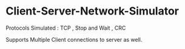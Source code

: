# Client-Server-Network-Simulator
Protocols Simulated : TCP , Stop and Wait , CRC 

Supports Multiple Client connections to server as well.

